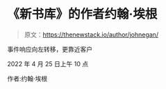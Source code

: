 # 《新书库》的作者约翰·埃根

> 原文：<https://thenewstack.io/author/johnegan/>

事件响应向左转移，更靠近客户

2022 年 4 月 25 日上午 10 点

作者:约翰·埃根